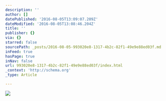 ```yaml
---
description: ''
author: []
datePublished: '2016-08-05T13:09:07.209Z'
dateModified: '2016-08-05T13:08:46.204Z'
title: ''
publisher: {}
via: {}
starred: false
sourcePath: _posts/2016-08-05-993020e8-1317-4b2c-82f1-49e9e88ed03f.md
inFeed: true
hasPage: true
inNav: false
url: 993020e8-1317-4b2c-82f1-49e9e88ed03f/index.html
_context: 'http://schema.org'
_type: Article

---
```

![](https://the-grid-user-content.s3-us-west-2.amazonaws.com/a6dd2457-2e6c-47fd-b303-3f2f129b5dd1.jpg)